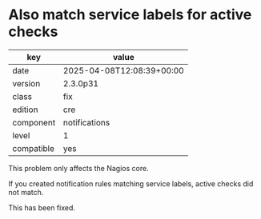 [//]: # (werk v2)
# Also match service labels for active checks

key        | value
---------- | ---
date       | 2025-04-08T12:08:39+00:00
version    | 2.3.0p31
class      | fix
edition    | cre
component  | notifications
level      | 1
compatible | yes

This problem only affects the Nagios core.

If you created notification rules matching service labels, active checks did
not match.

This has been fixed.
